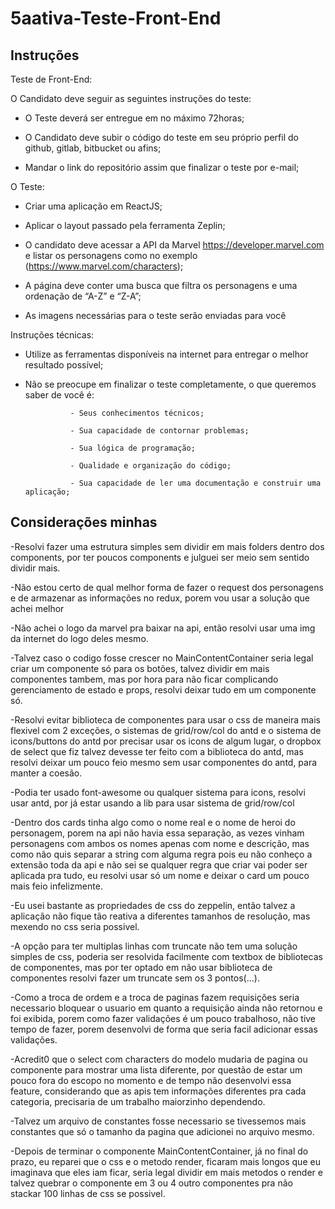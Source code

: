 # 5aativa-Teste-Front-End

## Instruções

Teste de Front-End:

O Candidato deve seguir as seguintes instruções do teste:


- O Teste deverá ser entregue em no máximo 72horas;

- O Candidato deve subir o código do teste em seu próprio perfil do github, gitlab, bitbucket ou afins;

- Mandar o link do repositório assim que finalizar o teste por e-mail;


O Teste:


- Criar uma aplicação em ReactJS;

- Aplicar o layout passado pela ferramenta Zeplin;

- O candidato deve acessar a API da Marvel https://developer.marvel.com e listar os personagens como no exemplo (https://www.marvel.com/characters);
- A página deve conter uma busca que filtra os personagens e uma ordenação de “A-Z” e “Z-A”;

- As imagens necessárias para o teste serão enviadas para você


Instruções técnicas:

- Utilize as ferramentas disponíveis na internet para entregar o melhor resultado possível;

- Não se preocupe em finalizar o teste completamente, o que queremos saber de você é:

                - Seus conhecimentos técnicos;

                - Sua capacidade de contornar problemas;

                - Sua lógica de programação;

                - Qualidade e organização do código;

                - Sua capacidade de ler uma documentação e construir uma aplicação;


## Considerações minhas

-Resolvi fazer uma estrutura simples sem dividir em mais folders dentro dos components, por ter poucos components e julguei ser meio sem sentido dividir mais.

-Não estou certo de qual melhor forma de fazer o request dos personagens e de armazenar as informações no redux, porem vou usar a solução que achei melhor

-Não achei o logo da marvel pra baixar na api, então resolvi usar uma img da internet do logo deles mesmo.

-Talvez caso o codigo fosse crescer no MainContentContainer seria legal criar um componente só para os botões, talvez dividir em mais componentes tambem, mas por hora para não ficar complicando gerenciamento de estado e props, resolvi deixar tudo em um componente só.

-Resolvi evitar biblioteca de componentes para usar o css de maneira mais flexivel com 2 exceções, o sistemas de grid/row/col do antd e o sistema de icons/buttons do antd por precisar usar os icons de algum lugar, o dropbox de select que fiz talvez devesse ter feito com a biblioteca do antd, mas resolvi deixar um pouco feio mesmo sem usar componentes do antd, para manter a coesão.

-Podia ter usado font-awesome ou qualquer sistema para icons, resolvi usar antd, por já estar usando a lib para usar sistema de grid/row/col

-Dentro dos cards tinha algo como o nome real e o nome de heroi do personagem, porem na api não havia essa separação, as vezes vinham personagens com ambos os nomes apenas com nome e descrição, mas como não quis separar a string com alguma regra pois eu não conheço a extensão toda da api e não sei se qualquer regra que criar vai poder ser aplicada pra tudo, eu resolvi usar só um nome e deixar o card um pouco mais feio infelizmente.

-Eu usei bastante as propriedades de css do zeppelin, então talvez a aplicação não fique tão reativa a diferentes tamanhos de resolução, mas mexendo no css seria possivel.

-A opção para ter multiplas linhas com truncate não tem uma solução simples de css, poderia ser resolvida facilmente com textbox de bibliotecas de componentes, mas por ter optado em não usar biblioteca de componentes resolvi fazer um truncate sem os 3 pontos(...).

-Como a troca de ordem e a troca de paginas fazem requisições seria necessario bloquear o usuario em quanto a requisição ainda não retornou e foi exibida, porem como fazer validações é um pouco trabalhoso, não tive tempo de fazer, porem desenvolvi de forma que seria facil adicionar essas validações.

-Acredit0 que o select com characters do modelo mudaria de pagina ou componente para mostrar uma lista diferente, por questão de estar um pouco fora do escopo no momento e de tempo não desenvolvi essa feature, considerando que as apis tem informações diferentes pra cada categoria, precisaria de um trabalho maiorzinho dependendo.

-Talvez um arquivo de constantes fosse necessario se tivessemos mais constantes que só o tamanho da pagina que adicionei no arquivo mesmo.

-Depois de terminar o componente MainContentContainer, já no final do prazo, eu reparei que o css e o metodo render, ficaram mais longos que eu imaginava que eles iam ficar, seria legal dividir em mais metodos o render e talvez quebrar o componente em 3 ou 4 outro componentes pra não stackar 100 linhas de css se possivel.
